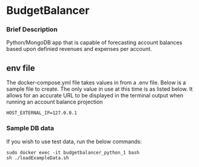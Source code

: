 # BudgetBalancer

### Brief Description

Python/MongoDB app that is capable of forecasting account balances based upon definied revenues and expenses per account.

## env file

The docker-compose.yml file takes values in from a .env file. Below is a sample file to create. The only value in use at this time is as listed below. It allows for an accurate URL to be displayed in the terminal output when running an account balance projection

```
HOST_EXTERNAL_IP=127.0.0.1
```

### Sample DB data
If you wish to use test data, run the below commands: 

```
sudo docker exec -it budgetbalancer_python_1 bash
sh ./loadExampleData.sh
```
